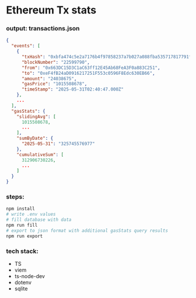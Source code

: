# Ethereum Tx stats

### output: transactions.json
```json
{
  "events": [
    {
      "txHash": "0xbfa474c5e2a7176b4f97858237a7b027a088fba535717817791f778fe4ec31ce",
      "blockNumber": "22599790",
      "from": "0x663DC15D3C1aC63ff12E45Ab68FeA3F0a883C251",
      "to": "0xeF4fB24aD0916217251F553c0596F8Edc630EB66",
      "amount": "24038675",
      "gasPrice": "1015508678",
      "timeStamp": "2025-05-31T02:40:47.000Z"
    },
    ...
  ],
  "gasStats": {
    "slidingAvg": [
      1015508678,
      ...
    ],
    "sumByDate": {
      "2025-05-31": "325745576977"
    },
    "cumulativeSum": [
      312906730226,
      ...
    ]
  }
}
```

### steps:

```sh
npm install
# write .env values
# fill database with data
npm run fill
# export to json format with additional gasStats query results
npm run export
```


### tech stack:

* TS
* viem
* ts-node-dev
* dotenv
* sqlite